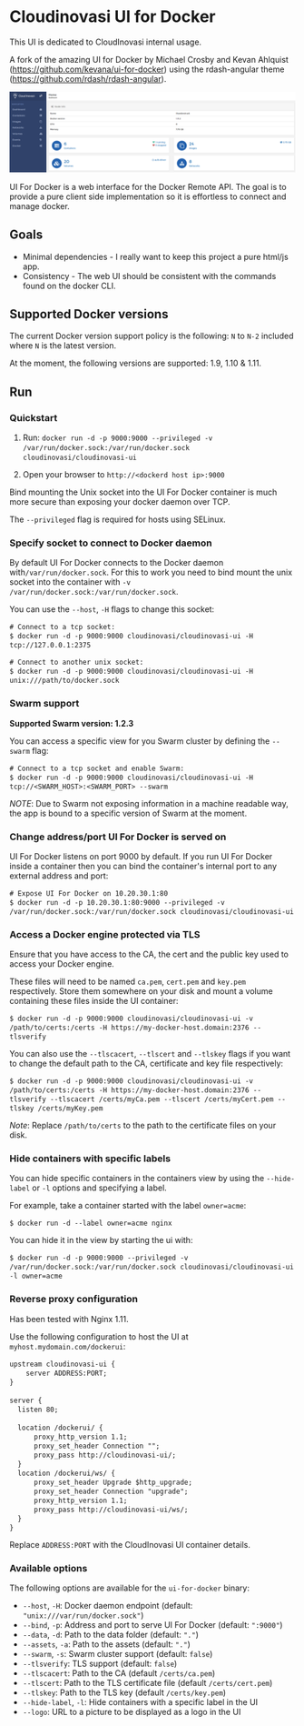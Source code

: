 # Cloudinovasi UI for Docker

This UI is dedicated to CloudInovasi internal usage.

A fork of the amazing UI for Docker by Michael Crosby and Kevan Ahlquist (https://github.com/kevana/ui-for-docker) using the rdash-angular theme (https://github.com/rdash/rdash-angular).

![Dashboard](/dashboard.png)

UI For Docker is a web interface for the Docker Remote API.  The goal is to provide a pure client side implementation so it is effortless to connect and manage docker.

## Goals
* Minimal dependencies - I really want to keep this project a pure html/js app.
* Consistency - The web UI should be consistent with the commands found on the docker CLI.

## Supported Docker versions

The current Docker version support policy is the following: `N` to `N-2` included where `N` is the latest version.

At the moment, the following versions are supported: 1.9, 1.10 & 1.11.

## Run

### Quickstart

1. Run: `docker run -d -p 9000:9000 --privileged -v /var/run/docker.sock:/var/run/docker.sock cloudinovasi/cloudinovasi-ui`

2. Open your browser to `http://<dockerd host ip>:9000`

Bind mounting the Unix socket into the UI For Docker container is much more secure than exposing your docker daemon over TCP.

The `--privileged` flag is required for hosts using SELinux.

### Specify socket to connect to Docker daemon

By default UI For Docker connects to the Docker daemon with`/var/run/docker.sock`. For this to work you need to bind mount the unix socket into the container with `-v /var/run/docker.sock:/var/run/docker.sock`.

You can use the `--host`, `-H` flags to change this socket:

```
# Connect to a tcp socket:
$ docker run -d -p 9000:9000 cloudinovasi/cloudinovasi-ui -H tcp://127.0.0.1:2375
```

```
# Connect to another unix socket:
$ docker run -d -p 9000:9000 cloudinovasi/cloudinovasi-ui -H unix:///path/to/docker.sock
```

### Swarm support

**Supported Swarm version: 1.2.3**

You can access a specific view for you Swarm cluster by defining the `--swarm` flag:

```
# Connect to a tcp socket and enable Swarm:
$ docker run -d -p 9000:9000 cloudinovasi/cloudinovasi-ui -H tcp://<SWARM_HOST>:<SWARM_PORT> --swarm
```

*NOTE*: Due to Swarm not exposing information in a machine readable way, the app is bound to a specific version of Swarm at the moment.

### Change address/port UI For Docker is served on
UI For Docker listens on port 9000 by default. If you run UI For Docker inside a container then you can bind the container's internal port to any external address and port:

```
# Expose UI For Docker on 10.20.30.1:80
$ docker run -d -p 10.20.30.1:80:9000 --privileged -v /var/run/docker.sock:/var/run/docker.sock cloudinovasi/cloudinovasi-ui
```

### Access a Docker engine protected via TLS

Ensure that you have access to the CA, the cert and the public key used to access your Docker engine.  

These files will need to be named `ca.pem`, `cert.pem` and `key.pem` respectively. Store them somewhere on your disk and mount a volume containing these files inside the UI container:

```
$ docker run -d -p 9000:9000 cloudinovasi/cloudinovasi-ui -v /path/to/certs:/certs -H https://my-docker-host.domain:2376 --tlsverify
```

You can also use the `--tlscacert`, `--tlscert` and `--tlskey` flags if you want to change the default path to the CA, certificate and key file respectively:

```
$ docker run -d -p 9000:9000 cloudinovasi/cloudinovasi-ui -v /path/to/certs:/certs -H https://my-docker-host.domain:2376 --tlsverify --tlscacert /certs/myCa.pem --tlscert /certs/myCert.pem --tlskey /certs/myKey.pem
```

*Note*: Replace `/path/to/certs` to the path to the certificate files on your disk.

### Hide containers with specific labels

You can hide specific containers in the containers view by using the `--hide-label` or `-l` options and specifying a label.

For example, take a container started with the label `owner=acme`:

```
$ docker run -d --label owner=acme nginx
```

You can hide it in the view by starting the ui with:

```
$ docker run -d -p 9000:9000 --privileged -v /var/run/docker.sock:/var/run/docker.sock cloudinovasi/cloudinovasi-ui -l owner=acme
```

### Reverse proxy configuration

Has been tested with Nginx 1.11.

Use the following configuration to host the UI at `myhost.mydomain.com/dockerui`:

```nginx
upstream cloudinovasi-ui {
    server ADDRESS:PORT;
}

server {
  listen 80;

  location /dockerui/ {
      proxy_http_version 1.1;
      proxy_set_header Connection "";
      proxy_pass http://cloudinovasi-ui/;
  }
  location /dockerui/ws/ {
      proxy_set_header Upgrade $http_upgrade;
      proxy_set_header Connection "upgrade";
      proxy_http_version 1.1;
      proxy_pass http://cloudinovasi-ui/ws/;
  }
}
```

Replace `ADDRESS:PORT` with the CloudInovasi UI container details.

### Available options

The following options are available for the `ui-for-docker` binary:

* `--host`, `-H`: Docker daemon endpoint (default: `"unix:///var/run/docker.sock"`)
* `--bind`, `-p`: Address and port to serve UI For Docker (default: `":9000"`)
* `--data`, `-d`: Path to the data folder (default: `"."`)
* `--assets`, `-a`: Path to the assets (default: `"."`)
* `--swarm`, `-s`: Swarm cluster support (default: `false`)
* `--tlsverify`: TLS support (default: `false`)
* `--tlscacert`: Path to the CA (default `/certs/ca.pem`)
* `--tlscert`: Path to the TLS certificate file (default `/certs/cert.pem`)
* `--tlskey`: Path to the TLS key (default `/certs/key.pem`)
* `--hide-label`, `-l`: Hide containers with a specific label in the UI
* `--logo`: URL to a picture to be displayed as a logo in the UI
